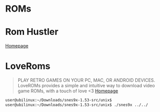 # ROMs

# Rom Hustler

[Homepage](http://romhustler.net/roms/snes)

# LoveRoms

> PLAY RETRO GAMES ON YOUR PC, MAC, OR ANDROID DEVICES. LoveROMs provides a simple and intuitive way to download video game ROMs, with a touch of love <3 [Homepage](https://www.loveroms.com/roms/nintendo)

```sh
user@ubilinux:~/Downloads/snes9x-1.53-src/unix$ 
user@ubilinux:~/Downloads/snes9x-1.53-src/unix$ ./snes9x ../../
```